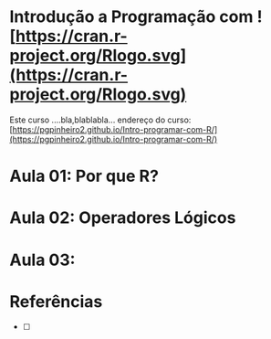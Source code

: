# Introdução a Programação com ![https://cran.r-project.org/Rlogo.svg](https://cran.r-project.org/Rlogo.svg)
Este curso ....bla,blablabla...
endereço do curso: [https://pgpinheiro2.github.io/Intro-programar-com-R/](https://pgpinheiro2.github.io/Intro-programar-com-R/)

# Aula 01: Por que R?

# Aula 02: Operadores Lógicos

# Aula 03: 

# Referências
- [ ] 
